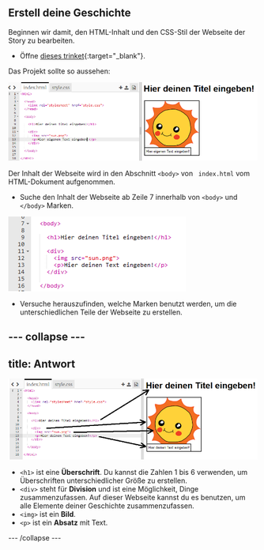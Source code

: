 ## Erstell deine Geschichte

Beginnen wir damit, den HTML-Inhalt und den CSS-Stil der Webseite der Story zu bearbeiten.

+ Öffne [dieses trinket](http://jumpto.cc/web-story){:target="_blank"}.

Das Projekt sollte so aussehen:

![Screenshot](images/story-starter.png)

Der Inhalt der Webseite wird in den Abschnitt `<body>` von ` index.html` vom HTML-Dokument aufgenommen.

+ Suche den Inhalt der Webseite ab Zeile 7 innerhalb von `<body>` und ` </body>` Marken.

![Screenshot](images/story-html.png)

+ Versuche herauszufinden, welche Marken benutzt werden, um die unterschiedlichen Teile der Webseite zu erstellen.

## \--- collapse \---

## title: Antwort

![Screenshot](images/story-elements.png)

+ `<h1>` ist eine **Überschrift**. Du kannst die Zahlen 1 bis 6 verwenden, um Überschriften unterschiedlicher Größe zu erstellen.
+ `<div>` steht für **Division** und ist eine Möglichkeit, Dinge zusammenzufassen. Auf dieser Webseite kannst du es benutzen, um alle Elemente deiner Geschichte zusammenzufassen.
+ `<img>` ist ein **Bild**.
+ `<p>` ist ein **Absatz** mit Text.

\--- /collapse \---
